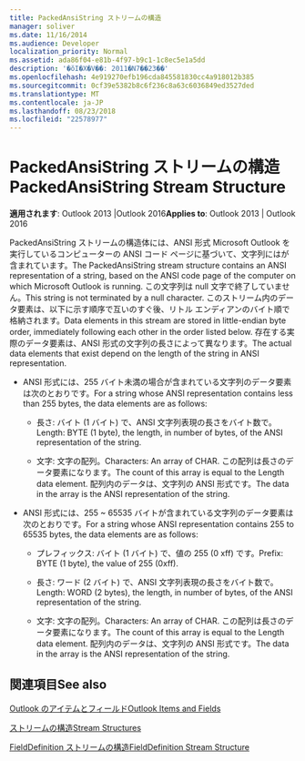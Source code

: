 ```yaml
---
title: PackedAnsiString ストリームの構造
manager: soliver
ms.date: 11/16/2014
ms.audience: Developer
localization_priority: Normal
ms.assetid: ada86f04-e81b-4f97-b9c1-1c8ec5e1a5dd
description: '�ŏI�X�V��: 2011�N7��23��'
ms.openlocfilehash: 4e919270efb196cda845581830cc4a918012b385
ms.sourcegitcommit: 0cf39e5382b8c6f236c8a63c6036849ed3527ded
ms.translationtype: MT
ms.contentlocale: ja-JP
ms.lasthandoff: 08/23/2018
ms.locfileid: "22578977"
---
```

# <a name="packedansistring-stream-structure"></a><span data-ttu-id="9c03f-103">PackedAnsiString ストリームの構造</span><span class="sxs-lookup"><span data-stu-id="9c03f-103">PackedAnsiString Stream Structure</span></span>

  
  
<span data-ttu-id="9c03f-104">**適用されます**: Outlook 2013 |Outlook 2016</span><span class="sxs-lookup"><span data-stu-id="9c03f-104">**Applies to**: Outlook 2013 | Outlook 2016</span></span> 
  
<span data-ttu-id="9c03f-105">PackedAnsiString ストリームの構造体には、ANSI 形式 Microsoft Outlook を実行しているコンピューターの ANSI コード ページに基づいて、文字列にはが含まれています。</span><span class="sxs-lookup"><span data-stu-id="9c03f-105">The PackedAnsiString stream structure contains an ANSI representation of a string, based on the ANSI code page of the computer on which Microsoft Outlook is running.</span></span> <span data-ttu-id="9c03f-106">この文字列は null 文字で終了していません。</span><span class="sxs-lookup"><span data-stu-id="9c03f-106">This string is not terminated by a null character.</span></span> <span data-ttu-id="9c03f-107">このストリーム内のデータ要素は、以下に示す順序で互いのすぐ後、リトル エンディアンのバイト順で格納されます。</span><span class="sxs-lookup"><span data-stu-id="9c03f-107">Data elements in this stream are stored in little-endian byte order, immediately following each other in the order listed below.</span></span> <span data-ttu-id="9c03f-108">存在する実際のデータ要素は、ANSI 形式の文字列の長さによって異なります。</span><span class="sxs-lookup"><span data-stu-id="9c03f-108">The actual data elements that exist depend on the length of the string in ANSI representation.</span></span>
  
- <span data-ttu-id="9c03f-109">ANSI 形式には、255 バイト未満の場合が含まれている文字列のデータ要素は次のとおりです。</span><span class="sxs-lookup"><span data-stu-id="9c03f-109">For a string whose ANSI representation contains less than 255 bytes, the data elements are as follows:</span></span>
    
  - <span data-ttu-id="9c03f-110">長さ: バイト (1 バイト) で、ANSI 文字列表現の長さをバイト数で。</span><span class="sxs-lookup"><span data-stu-id="9c03f-110">Length: BYTE (1 byte), the length, in number of bytes, of the ANSI representation of the string.</span></span>
    
  - <span data-ttu-id="9c03f-111">文字: 文字の配列。</span><span class="sxs-lookup"><span data-stu-id="9c03f-111">Characters: An array of CHAR.</span></span> <span data-ttu-id="9c03f-112">この配列は長さのデータ要素になります。</span><span class="sxs-lookup"><span data-stu-id="9c03f-112">The count of this array is equal to the Length data element.</span></span> <span data-ttu-id="9c03f-113">配列内のデータは、文字列の ANSI 形式です。</span><span class="sxs-lookup"><span data-stu-id="9c03f-113">The data in the array is the ANSI representation of the string.</span></span>
    
- <span data-ttu-id="9c03f-114">ANSI 形式には、255 ~ 65535 バイトが含まれている文字列のデータ要素は次のとおりです。</span><span class="sxs-lookup"><span data-stu-id="9c03f-114">For a string whose ANSI representation contains 255 to 65535 bytes, the data elements are as follows:</span></span>
    
  - <span data-ttu-id="9c03f-115">プレフィックス: バイト (1 バイト) で、値の 255 (0 xff) です。</span><span class="sxs-lookup"><span data-stu-id="9c03f-115">Prefix: BYTE (1 byte), the value of 255 (0xff).</span></span>
    
  - <span data-ttu-id="9c03f-116">長さ: ワード (2 バイト) で、ANSI 文字列表現の長さをバイト数で。</span><span class="sxs-lookup"><span data-stu-id="9c03f-116">Length: WORD (2 bytes), the length, in number of bytes, of the ANSI representation of the string.</span></span>
    
  - <span data-ttu-id="9c03f-117">文字: 文字の配列。</span><span class="sxs-lookup"><span data-stu-id="9c03f-117">Characters: An array of CHAR.</span></span> <span data-ttu-id="9c03f-118">この配列は長さのデータ要素になります。</span><span class="sxs-lookup"><span data-stu-id="9c03f-118">The count of this array is equal to the Length data element.</span></span> <span data-ttu-id="9c03f-119">配列内のデータは、文字列の ANSI 形式です。</span><span class="sxs-lookup"><span data-stu-id="9c03f-119">The data in the array is the ANSI representation of the string.</span></span>
    
## <a name="see-also"></a><span data-ttu-id="9c03f-120">関連項目</span><span class="sxs-lookup"><span data-stu-id="9c03f-120">See also</span></span>



[<span data-ttu-id="9c03f-121">Outlook のアイテムとフィールド</span><span class="sxs-lookup"><span data-stu-id="9c03f-121">Outlook Items and Fields</span></span>](outlook-items-and-fields.md)
  
[<span data-ttu-id="9c03f-122">ストリームの構造</span><span class="sxs-lookup"><span data-stu-id="9c03f-122">Stream Structures</span></span>](stream-structures.md)
  
[<span data-ttu-id="9c03f-123">FieldDefinition ストリームの構造</span><span class="sxs-lookup"><span data-stu-id="9c03f-123">FieldDefinition Stream Structure</span></span>](fielddefinition-stream-structure.md)


